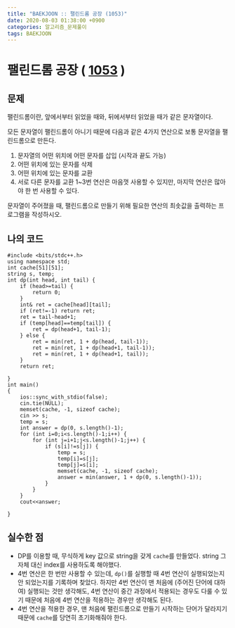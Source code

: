```yaml
---
title: "BAEKJOON :: 팰린드롬 공장 (1053)"
date: 2020-08-03 01:38:00 +0900
categories: 알고리즘_문제풀이 
tags: BAEKJOON
---
```


# 팰린드롬 공장 ( [1053](https://www.acmicpc.net/problem/1053) )

## 문제

팰린드롬이란, 앞에서부터 읽었을 때와, 뒤에서부터 읽었을 때가 같은 문자열이다.

모든 문자열이 팰린드롬이 아니기 때문에 다음과 같은 4가지 연산으로 보통 문자열을 팰린드롬으로 만든다.

1. 문자열의 어떤 위치에 어떤 문자를 삽입 (시작과 끝도 가능)
2. 어떤 위치에 있는 문자를 삭제
3. 어떤 위치에 있는 문자를 교환
4. 서로 다른 문자를 교환
1~3번 연산은 마음껏 사용할 수 있지만, 마지막 연산은 많아야 한 번 사용할 수 있다.

문자열이 주어졌을 때, 팰린드롬으로 만들기 위해 필요한 연산의 최솟값을 출력하는 프로그램을 작성하시오.

## 나의 코드

```
#include <bits/stdc++.h>
using namespace std;
int cache[51][51];
string s, temp;
int dp(int head, int tail) {
    if (head>=tail) {
        return 0;
    }
    int& ret = cache[head][tail];
    if (ret!=-1) return ret;
    ret = tail-head+1;
    if (temp[head]==temp[tail]) {
        ret = dp(head+1, tail-1);
    } else {
        ret = min(ret, 1 + dp(head, tail-1));
        ret = min(ret, 1 + dp(head+1, tail-1));
        ret = min(ret, 1 + dp(head+1, tail));
    }
    return ret;

}
int main()
{
    ios::sync_with_stdio(false);
    cin.tie(NULL);
    memset(cache, -1, sizeof cache);
    cin >> s;
    temp = s;
    int answer = dp(0, s.length()-1);
    for (int i=0;i<s.length()-1;i++) {
        for (int j=i+1;j<s.length()-1;j++) {
            if (s[i]!=s[j]) {
                temp = s;
                temp[i]=s[j];
                temp[j]=s[i];
                memset(cache, -1, sizeof cache);
                answer = min(answer, 1 + dp(0, s.length()-1));
            }
        }
    }
    cout<<answer;
    
}

```

## 실수한 점
- DP를 이용할 때, 무식하게 key 값으로 string을 갖게 `cache`를 만들었다. string 그 자체 대신 index를 사용하도록 해야했다.
- 4번 연산은 한 번만 사용할 수 있는데, `dp()`를 실행할 때 4번 연산이 실행되었는지 안 되었는지를 기록하며 찾았다. 하지만 4번 연산이 맨 처음에 (주어진 단어에 대하여) 실행되는 것만 생각해도, 4번 연산이 중간 과정에서 적용되는 경우도 다룰 수 있기 때문에 처음에 4번 연산을 적용하는 경우만 생각해도 된다.
- 4번 연산을 적용한 경우, 맨 처음에 팰린드롬으로 만들기 시작하는 단어가 달라지기 때문에 `cache`를 당연히 초기화해줘야 한다.
